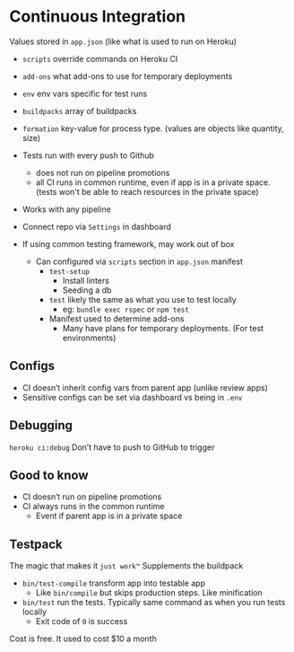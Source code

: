 # Continuous Integration

Values stored in `app.json` (like what is used to run on Heroku)

- `scripts` override commands on Heroku CI
- `add-ons` what add-ons to use for temporary deployments
- `env` env vars specific for test runs
- `buildpacks` array of buildpacks
- `formation` key-value for process type. (values are objects like quantity, size)

- Tests run with every push to Github
  - does not run on pipeline promotions
  - all CI runs in common runtime, even if app is in a private space. (tests won't be able to reach resources in the private space)
- Works with any pipeline
- Connect repo via `Settings` in dashboard
- If using common testing framework, may work out of box
  - Can configured via `scripts` section in `app.json` manifest
    - `test-setup`
      - Install linters
      - Seeding a db
    - `test` likely the same as what you use to test locally
      - eg: `bundle exec rspec` or `npm test`
    - Manifest used to determine add-ons
      - Many have plans for temporary deployments. (For test environments)

## Configs

- CI doesn’t inherit config vars from parent app (unlike review apps)
- Sensitive configs can be set via dashboard vs being in `.env`

## Debugging

`heroku ci:debug`
Don’t have to push to GitHub to trigger

## Good to know

- CI doesn’t run on pipeline promotions
- CI always runs in the common runtime
  - Event if parent app is in a private space

## Testpack

The magic that makes it `just work™`
Supplements the buildpack

- `bin/test-compile` transform app into testable app
  - Like `bin/compile` but skips production steps. Like minification
- `bin/test` run the tests. Typically same command as when you run tests locally
  - Exit code of `0` is success

Cost is free. It used to cost $10 a month
